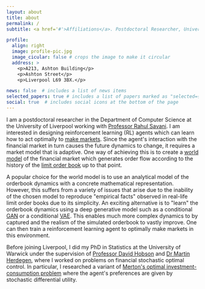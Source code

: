 ```yaml
---
layout: about
title: about
permalink: /
subtitle: <a href='#'>Affiliations</a>. Postdoctoral Researcher, University of Liverpool

profile:
  align: right
  image: profile-pic.jpg
  image_cicular: false # crops the image to make it circular
  address: >
    <p>A213, Ashton Building</p>
    <p>Ashton Street</p>
    <p>Liverpool L69 3BX.</p>

news: false  # includes a list of news items
selected_papers: true # includes a list of papers marked as "selected={true}"
social: true  # includes social icons at the bottom of the page
---
```


I am a postdoctoral researcher in the Department of Computer Science at the University of Liverpool working with [Professor Rahul Savani](https://www.liverpool.ac.uk/computer-science/staff/rahul-savani/). I am interested in designing reinforcement learning (RL) agents which can learn how to act optimally to [make markets](https://en.wikipedia.org/wiki/Market_maker). Since the agent's interaction with the financial market in turn causes the future dynamics to change, it requires a market model that is adaptive. One way of achieving this is to create a [world model](https://worldmodels.github.io/) of the financial market which generates order flow according to the history of the [limit order book](https://www.5minutefinance.org/concepts/the-limit-order-book) up to that point.

A popular choice for the world model is to use an analytical model of the orderbook dynamics with a concrete mathematical representation. However, this suffers from a variety of issues that arise due to the inability of the chosen model to reproduce "empirical facts" observed in real-life limit order books due to its simplicity. An exciting alternative is to "learn" the orderbook dynamics using a deep generative model such as a conditional [GAN](https://en.wikipedia.org/wiki/Generative_adversarial_network) or a conditional [VAE](https://en.wikipedia.org/wiki/Variational_autoencoder). This enables much more complex dynamics to by captured and the realism of the simulated orderbook to vastly improve. One can then train a reinforcement learning agent to optimally make markets in this environment.

Before joining Liverpool, I did my PhD in Statistics at the University of Warwick under the supervision of [Professor David Hobson](https://warwick.ac.uk/fac/sci/statistics/staff/academic-research/hobson/) and [Dr Martin Herdegen](https://warwick.ac.uk/fac/sci/statistics/staff/academic-research/herdegen), where I worked on problems on financial stochastic optimal control. In particular, I researched a variant of [Merton's optimal investment-consumption problem](https://en.wikipedia.org/wiki/Merton%2527s_portfolio_problem) where the agent's preferences are given by stochastic differential utility.
